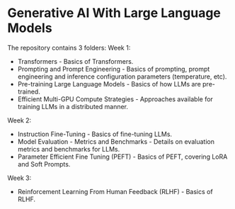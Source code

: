 # Generative AI With Large Language Models
The repository contains 3 folders:
Week 1:
  - Transformers - Basics of Transformers.
  - Prompting and Prompt Engineering - Basics of prompting, prompt engineering and inference configuration parameters (temperature, etc).
  - Pre-training Large Language Models - Basics of how LLMs are pre-trained.
  - Efficient Multi-GPU Compute Strategies - Approaches available for training LLMs in a distributed manner.

Week 2:
  - Instruction Fine-Tuning - Basics of fine-tuning LLMs.
  - Model Evaluation - Metrics and Benchmarks - Details on evaluation metrics and benchmarks for LLMs.
  - Parameter Efficient Fine Tuning (PEFT) - Basics of PEFT, covering LoRA and Soft Prompts.

Week 3:
  - Reinforcement Learning From Human Feedback (RLHF) - Basics of RLHF.
